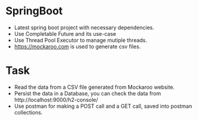 # SpringBoot
- Latest spring boot project with necessary dependencies.
- Use Completable Future and its use-case
- Use Thread Pool Executor to manage mutiple threads.
- https://mockaroo.com is used to generate csv files.

# Task
- Read the data from a CSV file generated from Mockaroo website.
- Persist the data in a Database, you can check the data from http://localhost:9000/h2-console/
- Use postman for making a POST call and a GET call, saved into postman collections.